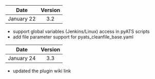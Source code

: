 
| Date          | Version       |
| ------------- |:-------------:|
| January 22    | 3.2           |

* support global variables (Jenkins/Linux) access in pyATS scripts
* add file parameter support for pyats_cleanfile_base.yaml

| Date          | Version       |
| ------------- |:-------------:|
| January 24    | 3.3           |

* updated the plugin wiki link